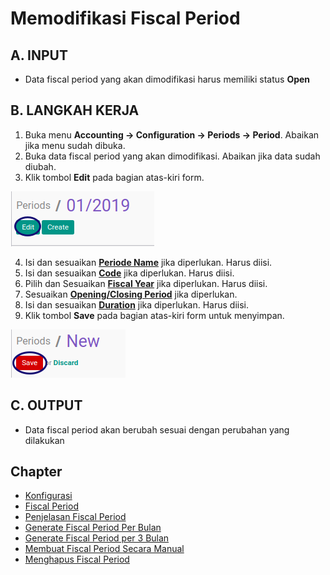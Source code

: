 # Memodifikasi Fiscal Period

## A. INPUT

* Data fiscal period yang akan dimodifikasi harus memiliki status **Open**

## B. LANGKAH KERJA

1. Buka menu **Accounting -> Configuration -> Periods -> Period**. Abaikan jika menu sudah dibuka.
2. Buka data fiscal period yang akan dimodifikasi. Abaikan jika data sudah diubah.
3. Klik tombol **Edit** pada bagian atas-kiri form.

![](../../img/fiscal-period/tombol-edit.png)

4. Isi dan sesuaikan **[Periode Name](./penjelasan.md#field-name)** jika diperlukan. Harus diisi.
5. Isi dan sesuaikan **[Code](./penjelasan.md#field-code)** jika diperlukan. Harus diisi.
6. Pilih dan Sesuaikan **[Fiscal Year](./penjelasan.md#field-fiscal-year-id)** jika diperlukan. Harus diisi.
7. Sesuaikan **[Opening/Closing Period](./penjelasan.md#field-detail-periode-special)** jika diperlukan.
8. Isi dan sesuaikan **[Duration](./penjelasan.md#field-duration)** jika diperlukan. Harus diisi.
9. Klik tombol **Save** pada bagian atas-kiri form untuk menyimpan.

![](../../img/fiscal-period/tombol-save.png)

## C. OUTPUT

* Data fiscal period akan berubah sesuai dengan perubahan yang dilakukan

## Chapter
- [Konfigurasi](../../konfigurasi.md)
- [Fiscal Period](../fiscal-period.md)
- [Penjelasan Fiscal Period](penjelasan.md)
- [Generate Fiscal Period Per Bulan](generate-monthly.md)
- [Generate Fiscal Period per 3 Bulan](generate-3monthly.md)
- [Membuat Fiscal Period Secara Manual](membuat.md)
- [Menghapus Fiscal Period](menghapus.md)
